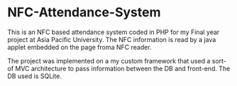 # NFC-Attendance-System

This is an NFC based attendance system coded in PHP for my Final year project at Asia Pacific University.
The NFC information is read by a java applet embedded on the page froma NFC reader. 

The project was implemented on a my custom framework that used a sort-of MVC architecture to pass information between the DB and front-end.
The DB used is SQLite.
